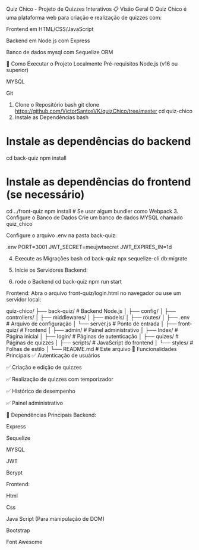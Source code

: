 Quiz Chico - Projeto de Quizzes Interativos
📋 Visão Geral
O Quiz Chico é uma plataforma web para criação e realização de quizzes com:

Frontend em HTML/CSS/JavaScript

Backend em Node.js com Express

Banco de dados mysql com Sequelize ORM

🚀 Como Executar o Projeto Localmente
Pré-requisitos
Node.js (v16 ou superior)

MYSQL

Git

1. Clone o Repositório
bash
git clone https://github.com/VictorSantosVK/quizChico/tree/master
cd quiz-chico
2. Instale as Dependências
bash
# Instale as dependências do backend
cd back-quiz
npm install

# Instale as dependências do frontend (se necessário)
cd ../front-quiz
npm install  # Se usar algum bundler como Webpack
3. Configure o Banco de Dados
Crie um banco de dados MYSQL chamado quiz_chico

Configure o arquivo .env na pasta back-quiz:

.env
PORT=3001
JWT_SECRET=meujwtsecret
JWT_EXPIRES_IN=1d

4. Execute as Migrações
bash
cd back-quiz
npx sequelize-cli db:migrate
5. Inicie os Servidores
Backend:

5. rode o Backend 
cd back-quiz
npm run start

Frontend:
Abra o arquivo front-quiz/login.html no navegador ou use um servidor local:



quiz-chico/
├── back-quiz/               # Backend Node.js
│   ├── config/
│   ├── controllers/
│   ├── middlewares/
│   ├── models/
│   ├── routes/
│   ├── .env                 # Arquivo de configuração
│   └── server.js            # Ponto de entrada
│
├── front-quiz/              # Frontend
│   ├── admin/               # Painel administrativo
│   ├── Index/               # Página inicial
│   ├── login/               # Páginas de autenticação
│   ├── quizes/              # Páginas de quizzes
│   ├── scripts/             # JavaScript do frontend
│   └── styles/              # Folhas de estilo
│
└── README.md                # Este arquivo
🌟 Funcionalidades Principais
✅ Autenticação de usuários

✅ Criação e edição de quizzes

✅ Realização de quizzes com temporizador

✅ Histórico de desempenho

✅ Painel administrativo

🔧 Dependências Principais
Backend:

Express

Sequelize

MYSQL

JWT

Bcrypt

Frontend:

Html

Css

Java Script (Para manipulação de DOM)

Bootstrap

Font Awesome
